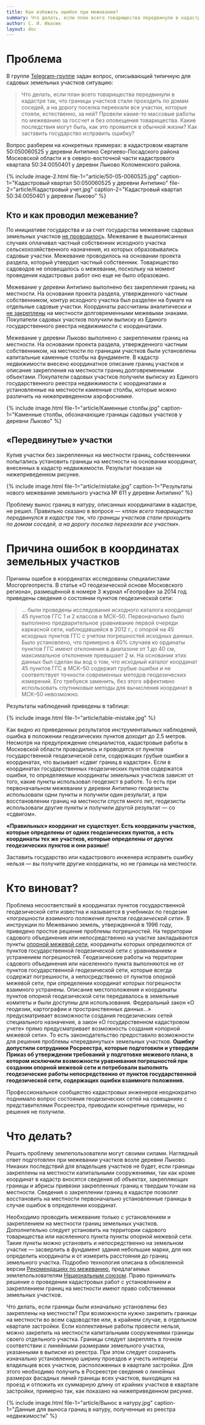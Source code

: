 ```yaml
---
title: Как избежать ошибок при межевании?
summary: Что делать, если план всего товарищества передвинули в кадастре так, что границы участков стали проходить по домам соседей, а на дорогу поселка переехали все участки
author: С. И. Ивасюк
layout: doc         
---
```

# Проблема

В группе [Telegram-группе](https://t.me/c/1951005425/164) задан вопрос, описывающий типичную для садовых земельных участков ситуацию:

>  Что делать, если план всего товарищества передвинули в кадастре так, что границы участков стали проходить по домам соседей, а на дорогу поселка переехали все участки, которые стояли, естественно, за ней? Провели какие-то массовые работы по межеванию за госсчет и без оповещения товарищества. Какие последствия могут быть, как это проявится в обычной жизни? Как заставить государство исправить ошибку?

Вопрос разберем на конкретных примерах: в кадастровом квартале 50:050060525 у деревни Антипино Сергиево-Посадского района Московской области и в северо-восточной части кадастрового квартала 50:34:0050401 у деревни Лыково Коломенского района.

{% include image-2.html 
file-1="article/50-05-0060525.jpg" caption-1="Кадастровый квартал 50:050060525 у деревни Антипино" 
file-2="article/Кадастровый учет.jpg" caption-2="Кадастровый квартал 50:34:0050401 у деревни Лыково" %}

## Кто и как проводил межевание?

По инициативе государства и за счет государства межевание садовых земельных участков <u>не проводилос</u>ь. Межевание в вышеописанных случаях оплачивал частный собственник исходного участка сельскохозяйственного назначения, из которых образовывались садовые участки. Межевание проводилось на основании проекта раздела, который утвердил частный собственник. Товарищество садоводов не оповещалось о межевании, поскольку на момент проведения кадастровых работ оно еще не было образовано. 

Межевание у деревни Антипино выполнено без закрепления границ на местности. На основании проекта раздела, утвержденного частным собственником, контур исходного участка был разделен на бумаге на отдельные садовые участки. Координаты рассчитаны аналитически и <u>не закреплены</u> на местности долговременными межевыми знаками. Покупатели садовых участков получили выписку из Единого государственного реестра недвижимости с координатами.

Межевание у деревни Лыково выполнено с закреплением границ на местности. На основании проекта раздела, утвержденного частным собственником, на местности по границам участков были установлены капитальные каменные столбы на фундаменте. В кадастр недвижимости внесено координатное описание границ участков и описание закрепления на местности границ долговременными объектами. Покупатели садовых участков получили выписку из Единого государственного реестра недвижимости с координатами и установленные на местности каменные столбы, которые можно различить на нижеприведенном аэрофоснимке.

{% include image.html 
file-1="article/Каменные столбы.jpg" caption-1="Каменные столбы, обозначающие границы садовых участков у деревни Лыково" %}

## «Передвинутые» участки

Купив участки без закрепленных на местности границ, собственники попытались установить границы на местности на основании координат, внесенных в кадастр недвижимости. Результат показан на нижеприведенном рисунке. 

{% include image.html 
file-1="article/mistake.jpg" caption-1="Результаты нового межевания земельного участка № 611 у деревни Антипино" %}

Проблему вынос границ в натуру, описанных координатами в кадастре, не решил. Правильно сказано в вопросе — «*план всего товарищества передвинулся в кадастре так, что границы участков стали проходить по домам соседей, а на дорогу поселка переехали все участки*». 

# Причина ошибок в координатах земельных участков

Причины ошибок в координатах исследованы специалистами Мосгоргеотреста. В статье «О геодезической основе Московского региона», размещённой в номере 3 журнал «Геопрофи» за 2014 год приведены сведения о состоянии пунктов геодезической сети: 

> … были проведены исследования исходного каталога координат 45 пунктов ГГС 1 и 2 классов в МСК–50. Первоначально было выполнено предварительное уравнивание первой очереди каркасной сети, наблюдавшейся в 2012 г., с опорой на 45 исходных пунктов ГГС с учетом погрешностей исходных данных. Было установлено, что примерно в 40% случаев ко ординаты пунктов ГГС имеют отклонения в диапазоне от 1 до 40 см, максимальное отклонение превышает 2 м. На основании этих данных был сделан вы вод о том, что исходный каталог координат 45 пунктов ГГС в МСК–50 содержит грубые ошибки и не соответствует точности современных методов геодезических измерений. Его требуеся заменить, без этого эффективно использовать спутниковые методы для вычисления координат в МСК–50 невозможно.

Результаты наблюдений приведены в таблице:

{% include image.html 
file-1="article/table-mistake.jpg" %}

Как видно из приведенных результатов инструментальных наблюдений, ошибка в положении геодезических пунктов доходит до 2.5 метров. Несмотря на предупреждение специалистов, кадастровые работы в Московской области проводились и проводятся от пунктов государственной геодезической сети, содержащих грубые ошибки в координатах, что вызывает «сдвиг границ в кадастре». Если в координатах государственных геодезических пунктов содержатся ошибки, то определяемые координаты земельных участков зависят от того, какие пункты использовал геодезист в работе. То есть при первоначальном межевании у деревни Антипино геодезисты использовали одни пункты и получили один результат, а при восстановлении границ на местности спустя много лет, геодезисты использовали другие пункты и получили другой результат — со «сдвигом».

**«Правильных» координат не существует. Есть координаты участков, которые определены от одних геодезических пунктов, а есть координаты тех же участков, которые определены от других геодезических пунктов и они разные!**

Заставить государство или кадастрового инженера исправить ошибку нельзя — вы получите другие координаты, но не границы на местности.

# Кто виноват?

Проблема несоответствий в координатах пунктов государственной геодезической сети известна и называется в учебниках по геодезии «*погрешности взаимного положения пунктов геодезической сети*». В инструкции по Межеванию земель, утвержденной в 1996 году, приведено простое решение проблемы погрешностей. На территории садового объединения или непосредственно на участке закладываются пункты <u>опорной межевой сети</u>, координаты которых определяются от пунктов государственной геодезической сети с уравниванием и устранением погрешностей. Геодезические работы на территории садового объединения или населенного пункта выполняются не от пунктов государственной геодезической сети, которые всегда содержат погрешности, а непосредственно от пунктов опорной межевой сети, при определении координат которых погрешности взаимного устранены. Описание местоположения и координаты пунктов опорной геодезической сети передавалось в земельные комитеты и были доступны для использования. Федеральный закон «О геодезии, картографии и пространственных данных…» предусматривает возможности создания геодезических сетей специального назначения, а закон «О государственном кадастровом учете» прямо предусматривает возможность создания  «опорной межевой сети». То есть законодательство предоставило возможности для решения проблемы «передвинутых» земельных участков. **Ошибку допустили сотрудники Росреестра, которые подготовили и утвердили Приказ об утверждении требований у подготовке межевого плана, в котором исключили возможности уравнивания погрешностей при создании опорной межевой сети и потребовали выполнять геодезические работы непосредственно от пунктов государственной геодезической сети, содержащих ошибки взаимного положения.** 

Профессиональное сообщество кадастровых инженеров неоднократно поднимало вопрос состояния геодезических сетей на совещаниях с представителями Росреестра, приводили конкретные примеры, но решения не получили.

# Что делать?

Решить проблему землепользователи могут своими силами. Наглядный ответ подготовлен при межевании участков возле деревни Лыково. Никаких последствий для владельцев участков не будет, если границы закреплены на местности капитальными сооружениями, так как кроме координат в кадастр вносятся сведения об объектах, закрепляющих границы и абрисы привязки закрепленных границ к твердым точкам на местности.  Сведения о закреплении границ в кадастре позволят восстановить на местности первоначально установленные границы в случае ошибок в определении координат.

Необходимо проводить межевание только с установлением и закреплением на местности границ земельных участков. Дополнительно следует установить на территории садового товарищества или населенного пункта пункты опорной межевой сети. Такие пункты можно установить и непосредственно на земельном участке — засверлить в фундамент здания небольшие марки, для них определить координаты и от измерить расстояния до границ земельного участка. Подробно технология описана в обновленной версии [Рекомендациях по межеванию](https://kadinfo.ru/recommendation-1/), предлагаемых землепользователям [Национальным союзом](https://nsz.su/). Право принимать решение о проведении кадастровых работ с установлением и закреплением границ на местности имеют право собственники земельных участков.

Что делать, если границы были изначально установлены без закреплены на местности? При возможности нужно закрепить границы на местности во всем садоводстве или, в крайнем случае, в отдельном квартале застройки. Если коллективные работы провести нельзя, можно закрепить на местности капитальными сооружениями границы своего отдельного участка. Границы следует закреплять в точном соответствии с линейными размерами земельного участка, указанными в выписке из реестра. При этом следует сохранить изначально установленную ширину проездов и учесть интересы владельцев всех участков, расположенных в квартале застройки. Для этого необходимо получить в Росреестре сведения о линейных размерах фасадных линий границы всех участков, выходящих на проезд и отложить их суммарную длину от крайних участков в квартале застройки, примерно так, как показано на нижеприведенном рисунке.

{% include image.html 
file-1="article/Вынос в натуру.jpg" caption-1="Данные для выноса границ в натуру, полученные из реестра недвижимости" %}
